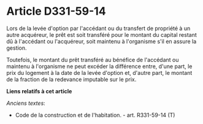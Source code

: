 # Article D331-59-14

Lors de la levée d'option par l'accédant ou du transfert de propriété à un autre acquéreur, le prêt est soit transféré pour
le montant du capital restant dû à l'accédant ou l'acquéreur, soit maintenu à l'organisme s'il en assure la gestion.

Toutefois, le montant du prêt transféré au bénéfice de l'accédant ou maintenu à l'organisme ne peut excéder la différence
entre, d'une part, le prix du logement à la date de la levée d'option et, d'autre part, le montant de la fraction de la
redevance imputable sur le prix.

**Liens relatifs à cet article**

_Anciens textes_:

  - Code de la construction et de l'habitation. - art. R331-59-14 (T)
